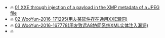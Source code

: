 - 🔥 [01 XXE through injection of a payload in the XMP metadata of a JPEG file](https://hackerone.com/reports/836877)
- 🔥 [02 WooYun-2016-171295(用友某软件存在通用XXE漏洞)](https://wooyun.x10sec.org/static/bugs/wooyun-2016-0171295.html)
- 🔥 [03 WooYun-2016-167778(用友致远A8协同系统XML实体注入漏洞)](https://wooyun.x10sec.org/static/bugs/wooyun-2016-0167778.html)
- 🔥
